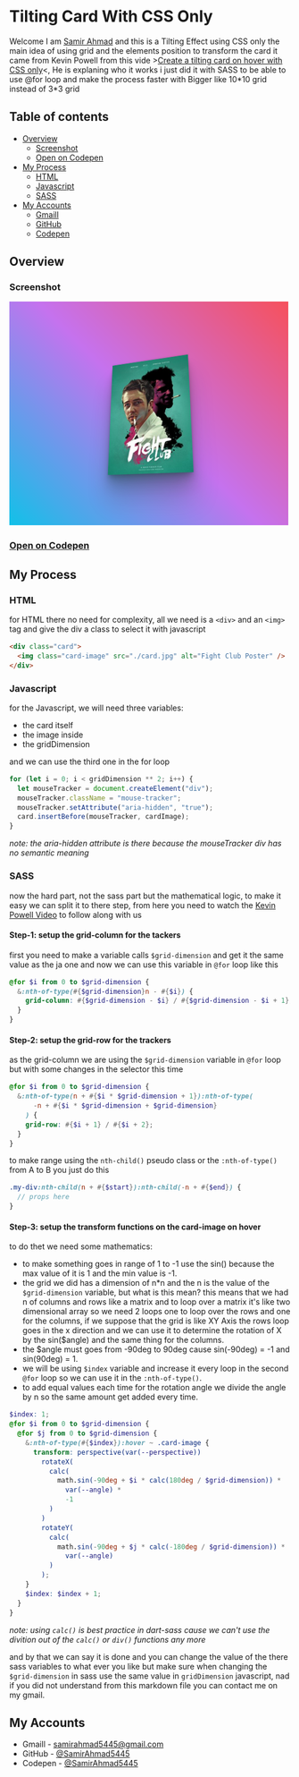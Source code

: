 # Tilting Card With CSS Only

Welcome I am [Samir Ahmad](https://github.com/SamirAhmad5445) and this is a Tilting Effect using CSS only the main idea of using grid and the elements position to transform the card it came from Kevin Powell from this vide >[Create a tilting card on hover with CSS only](https://youtube.be/eOTj_mWjds)<, He is explaning who it works i just did it with SASS to be able to use @for loop and make the process faster with Bigger like 10\*10 grid instead of 3\*3 grid

## Table of contents

- [Overview](#overview)
  - [Screenshot](#screenshot)
  - [Open on Codepen](https://codepen.io/Samir-Ahmad/pen/rNrgdjp)
- [My Process](#my-process)
  - [HTML](#html)
  - [Javascript](#javascript)
  - [SASS](#sass)
- [My Accounts](#my-accounts)
  - [Gmaill](mailto:samirahmad5445@gmail.com)
  - [GitHub](https://github.com/SamirAhmad5445)
  - [Codepen](https://codepen.io/Samir-Ahmad/)

## Overview

### Screenshot

![Screenshot for my solution](./screen-shot.png)

### [Open on Codepen](https://codepen.io/Samir-Ahmad/pen/rNrgdjp)

## My Process

### HTML

for HTML there no need for complexity, all we need is a `<div>` and an `<img>` tag and give the div a class to select it with javascript

```html
<div class="card">
  <img class="card-image" src="./card.jpg" alt="Fight Club Poster" />
</div>
```

### Javascript

for the Javascript, we will need three variables:

- the card itself
- the image inside
- the gridDimension

and we can use the third one in the for loop

```js
for (let i = 0; i < gridDimension ** 2; i++) {
  let mouseTracker = document.createElement("div");
  mouseTracker.className = "mouse-tracker";
  mouseTracker.setAttribute("aria-hidden", "true");
  card.insertBefore(mouseTracker, cardImage);
}
```

_note: the aria-hidden attribute is there because the mouseTracker div has no semantic meaning_

### SASS

now the hard part, not the sass part but the mathematical logic, to make it easy we can split it to there step, from here you need to watch the [Kevin Powell Video](https://youtube.be/eOTj_mWjds) to follow along with us

#### Step-1: setup the grid-column for the tackers

first you need to make a variable calls `$grid-dimension` and get it the same value as the ja one and now we can use this variable in `@for` loop like this

```scss
@for $i from 0 to $grid-dimension {
  &:nth-of-type(#{$grid-dimension}n - #{$i}) {
    grid-column: #{$grid-dimension - $i} / #{$grid-dimension - $i + 1};
  }
}
```

#### Step-2: setup the grid-row for the trackers

as the grid-column we are using the `$grid-dimension` variable in `@for` loop but with some changes in the selector this time

```scss
@for $i from 0 to $grid-dimension {
  &:nth-of-type(n + #{$i * $grid-dimension + 1}):nth-of-type(
      -n + #{$i * $grid-dimension + $grid-dimension}
    ) {
    grid-row: #{$i + 1} / #{$i + 2};
  }
}
```

to make range using the `nth-child()` pseudo class or the `:nth-of-type()` from A to B you just do this

```scss
.my-div:nth-child(n + #{$start}):nth-child(-n + #{$end}) {
  // props here
}
```

#### Step-3: setup the transform functions on the card-image on hover

to do thet we need some mathematics:

- to make something goes in range of 1 to -1 use the sin() because the max value of it is 1 and the min value is -1.
- the grid we did has a dimension of n\*n and the n is the value of the `$grid-dimension` variable, but what is this mean? this means that we had n of columns and rows like a matrix and to loop over a matrix it's like two dimensional array so we need 2 loops one to loop over the rows and one for the columns, if we suppose that the grid is like XY Axis the rows loop goes in the x direction and we can use it to determine the rotation of X by the sin($angle) and the same thing for the columns.
- the $angle must goes from -90deg to 90deg cause sin(-90deg) = -1 and sin(90deg) = 1.
- we will be using `$index` variable and increase it every loop in the second `@for` loop so we can use it in the `:nth-of-type()`.
- to add equal values each time for the rotation angle we divide the angle by n so the same amount get added every time.

```scss
$index: 1;
@for $i from 0 to $grid-dimension {
  @for $j from 0 to $grid-dimension {
    &:nth-of-type(#{$index}):hover ~ .card-image {
      transform: perspective(var(--perspective))
        rotateX(
          calc(
            math.sin(-90deg + $i * calc(180deg / $grid-dimension)) *
              var(--angle) *
              -1
          )
        )
        rotateY(
          calc(
            math.sin(-90deg + $j * calc(-180deg / $grid-dimension)) *
              var(--angle)
          )
        );
    }
    $index: $index + 1;
  }
}
```

_note: using `calc()` is best practice in dart-sass cause we can't use the divition out of the `calc()` or `div()` functions any more_

and by that we can say it is done and you can change the value of the there sass variables to what ever you like but make sure when changing the `$grid-dimension` in sass use the same value in `gridDimension` javascript, nad if you did not understand from this markdown file you can contact me on my gmail.

## My Accounts

- Gmaill - [samirahmad5445@gmail.com](samirahmad5445@gmail.com)
- GitHub - [@SamirAhmad5445](https://github.com/SamirAhmad5445)
- Codepen - [@SamirAhmad5445](https://codepen.io/Samir-Ahmad/)
